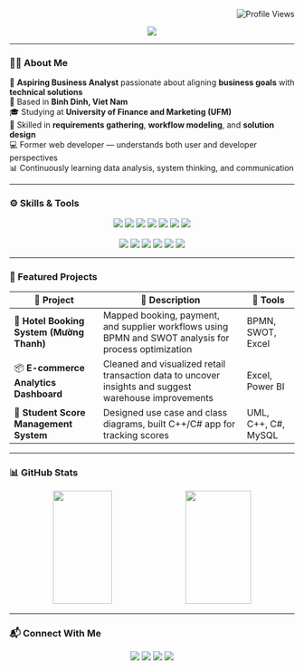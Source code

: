 <p align="right">
  <img src="https://komarev.com/ghpvc/?username=NhuQuynhBA&label=Profile+Views&color=blue&style=flat" alt="Profile Views" />
</p>

<!-- Banner -->
<p align="center">
  <img src="https://readme-typing-svg.herokuapp.com?font=Righteous&size=45&color=F7A41D&center=true&vCenter=true&width=700&height=60&lines=Welcome+to+my+GitHub+👋;+I'm+Nhu+Quynh+!" />
</p>

---

### 👩‍💼 About Me

🌟 **Aspiring Business Analyst** passionate about aligning **business goals** with **technical solutions**  
📍 Based in **Binh Dinh, Viet Nam**  
🎓 Studying at **University of Finance and Marketing (UFM)**  
🧠 Skilled in **requirements gathering**, **workflow modeling**, and **solution design**  
💻 Former web developer — understands both user and developer perspectives  
📊 Continuously learning data analysis, system thinking, and communication

---

### ⚙️ Skills & Tools

<p align="center">
  <!-- BA Tools -->
  <img src="https://img.shields.io/badge/UML-000000?style=for-the-badge&logoColor=white" />
  <img src="https://img.shields.io/badge/BPMN-0052CC?style=for-the-badge&logoColor=white" />
  <img src="https://img.shields.io/badge/User%20Stories-F48C06?style=for-the-badge&logoColor=white" />
  <img src="https://img.shields.io/badge/Figma-F24E1E?style=for-the-badge&logo=figma&logoColor=white" />
  <img src="https://img.shields.io/badge/Microsoft%20Excel-217346?style=for-the-badge&logo=microsoft-excel&logoColor=white" />
  <img src="https://img.shields.io/badge/Power%20BI-F2C811?style=for-the-badge&logo=power-bi&logoColor=black" />
  <img src="https://img.shields.io/badge/Draw.io-F08705?style=for-the-badge&logo=diagrams.net&logoColor=white" />
  <br><br>
  <!-- Dev Tools -->
  <img src="https://img.shields.io/badge/HTML-E34F26?style=for-the-badge&logo=html5&logoColor=white" />
  <img src="https://img.shields.io/badge/CSS-1572B6?style=for-the-badge&logo=css3&logoColor=white" />
  <img src="https://img.shields.io/badge/C++-00599C?style=for-the-badge&logo=c%2b%2b&logoColor=white" />
  <img src="https://img.shields.io/badge/C%23-68217A?style=for-the-badge&logo=c-sharp&logoColor=white" />
  <img src="https://img.shields.io/badge/MySQL-4479A1?style=for-the-badge&logo=mysql&logoColor=white" />
  <img src="https://img.shields.io/badge/VS%20Code-007ACC?style=for-the-badge&logo=visualstudiocode&logoColor=white" />
</p>

---

### 🚀 Featured Projects

| 📌 Project | 📝 Description | 🧰 Tools |
|-----------|----------------|----------|
| 🏨 **Hotel Booking System (Mường Thanh)** | Mapped booking, payment, and supplier workflows using BPMN and SWOT analysis for process optimization | BPMN, SWOT, Excel |
| 📦 **E-commerce Analytics Dashboard** | Cleaned and visualized retail transaction data to uncover insights and suggest warehouse improvements | Excel, Power BI |
| 🧾 **Student Score Management System** | Designed use case and class diagrams, built C++/C# app for tracking scores | UML, C++, C#, MySQL |

---

### 📊 GitHub Stats

<div align="center">
  <img src="https://github-readme-stats.vercel.app/api?username=NhuQuynhBA&show_icons=true&theme=highcontrast" height="200" width="45.5%"/>
  <img src="https://github-readme-streak-stats.herokuapp.com/?user=NhuQuynhBA&theme=highcontrast" height="200" width="48%"/>
</div>

---

### 📬 Connect With Me

<p align="center">
  <a href="mailto:caonhuquynhwl@gmail.com"><img src="https://img.shields.io/badge/Gmail-D14836?style=for-the-badge&logo=gmail&logoColor=white"/></a>
  <a href="https://www.facebook.com/caonhuquynhwl3004" target="_blank"><img src="https://img.shields.io/badge/Facebook-1877F2?style=for-the-badge&logo=facebook&logoColor=white"/></a>
  <a href="https://NhuQuynhBA.github.io/Portfolio/"><img src="https://img.shields.io/badge/Portfolio-000000?style=for-the-badge&logo=About.me&logoColor=white"/></a>
  <a href="https://www.linkedin.com/in/nh%C6%B0-qu%E1%BB%B3nh-cao-425011359/" target="_blank">
  <img src="https://img.shields.io/badge/LinkedIn-0A66C2?style=for-the-badge&logo=linkedin&logoColor=white"/>
</a>
</p>
